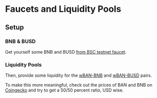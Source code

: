 # Faucets and Liquidity Pools

## Setup

### BNB & BUSD

Get yourself some BNB and BUSD [from BSC testnet faucet](https://testnet.binance.org/faucet-smart).

### **Liquidity Pools**

Then, provide some liquidity for the [wBAN-BNB](https://app.sushi.com/add/0x58EDaBF911597C4DE6AC95ABb462D02ef94d5c66/ETH) and [wBAN-BUSD](https://app.sushi.com/add/0x58EDaBF911597C4DE6AC95ABb462D02ef94d5c66/0xeD24FC36d5Ee211Ea25A80239Fb8C4Cfd80f12Ee) pairs.

To make this more meaningful, check out the prices of BAN and BNB on [Coingecko](https://www.coingecko.com) and try to get a 50/50 percent ratio, USD wise.

